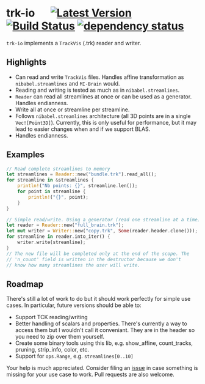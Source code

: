 # trk-io &emsp; [![Latest Version](https://img.shields.io/badge/crates.io-0.5.4-orange.svg)](https://crates.io/crates/trk-io) [![Build Status](https://travis-ci.org/imeka/trk-io.svg?branch=master)](https://travis-ci.org/imeka/trk-io) [![dependency status](https://deps.rs/repo/github/imeka/trk-io/status.svg)](https://deps.rs/repo/github/imeka/trk-io)

`trk-io` implements a `TrackVis` (.trk) reader and writer.

## Highlights

- Can read and write `TrackVis` files. Handles affine transformation as
  ``nibabel.streamlines`` and ``MI-Brain`` would.
- Reading and writing is tested as much as in ``nibabel.streamlines``.
- ``Reader`` can read all streamlines at once or can be used as a generator.
  Handles endianness.
- Write all at once or streamline per streamline.
- Follows ``nibabel.streamlines`` architecture (all 3D points are in a single
  ``Vec![Point3D]``). Currently, this is only useful for performance, but it may
  lead to easier changes when and if we support BLAS.
- Handles endianness.

## Examples

```rust
// Read complete streamlines to memory
let streamlines = Reader::new("bundle.trk").read_all();
for streamline in &streamlines {
    println!("Nb points: {}", streamline.len());
    for point in streamline {
        println!("{}", point);
    }
}
```
```rust
// Simple read/write. Using a generator (read one streamline at a time)
let reader = Reader::new("full_brain.trk");
let mut writer = Writer::new("copy.trk", Some(reader.header.clone()));
for streamline in reader.into_iter() {
    writer.write(streamline);
}
// The new file will be completed only at the end of the scope. The
// 'n_count' field is written in the destructor because we don't
// know how many streamlines the user will write.
```

## Roadmap

There's still a lot of work to do but it should work perfectly for simple use cases. In particular, future versions should be able to:

- Support TCK reading/writing
- Better handling of scalars and properties. There's currently a way to access them but I wouldn't call it conveniant. They are in the header so you need to zip over them yourself.
- Create some binary tools using this lib, e.g. show_affine, count_tracks, pruning, strip_info, color, etc.
- Support for `ops.Range`, e.g. `streamlines[0..10]`

Your help is much appreciated. Consider filing an [issue](https://github.com/imeka/trk-io/issues) in case something is missing for your use case to work. Pull requests are also welcome.
